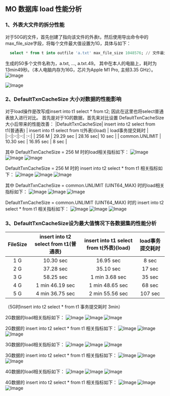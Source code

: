 ## MO 数据库 load 性能分析
### 1、外表大文件的拆分性能
对于50G的文件，首先创建了指向该文件的外表t，然后使用导出命令中的max_file_size字段，将每个文件最大值设置为1G，具体与如下：
```sql
  select * from t into outfile 'a.txt' max_file_size 1048576; // 文件最大值单位为KB
```
生成的50多个文件名称为，a.txt, ..., a.txt.49。 其中在本人的电脑上，耗时为13min49秒。（本人电脑内存为16G，芯片为Apple M1 Pro, 主频3.35 GHz）。
![Image](https://github.com/jianwan0214/docs/blob/main/design/performance/export.png)

![Image](https://github.com/jianwan0214/docs/blob/main/design/performance/file.png)

### 2、DefaultTxnCacheSize 大小对数据的性能影响
对于load操作是改写成insert into t1 select * from t2; 因此在这里也将select普通表放入进行对比。
首先是对于1G的数据，首先来对比设置 DefaultTxnCacheSize 大小后带来的性能改善：
|DefaultTxnCacheSize| insert into t2 select from t1(普通表) | insert into t1 select from t(外表)(load) | load事务提交耗时 |
|:-:|:-:|:-:| :-:|
| 256 M | 29.29 sec | 28.16 sec| 10 sec |
| common.UNLIMIT | 10.30 sec | 16.95 sec | 8 sec |

其中 DefaultTxnCacheSize = 256 M 时的load相关指标如下：
![Image](https://github.com/jianwan0214/docs/blob/main/design/performance/explain_load_1G.png)
![Image](https://github.com/jianwan0214/docs/blob/main/design/performance/load_mem.png)
![Image](https://github.com/jianwan0214/docs/blob/main/design/performance/load_mem_graph.png)

DefaultTxnCacheSize = 256 M 时的 insert into t2 select * from t1 相关指标如下：
![Image](https://github.com/jianwan0214/docs/blob/main/design/performance/explain_load_1G_fullMem.png)
![Image](https://github.com/jianwan0214/docs/blob/main/design/performance/insert_mem.png)
![Image](https://github.com/jianwan0214/docs/blob/main/design/performance/insert_mem_graph.png)


其中 DefaultTxnCacheSize = common.UNLIMIT (UINT64_MAX) 时的load相关指标如下：
![Image](https://github.com/jianwan0214/docs/blob/main/design/performance/explain_load_1G_fullMem.png)
![Image](https://github.com/jianwan0214/docs/blob/main/design/performance/load_mem_fullMem.png)
![Image](https://github.com/jianwan0214/docs/blob/main/design/performance/load_mem_graph_fullMem.png)

DefaultTxnCacheSize = common.UNLIMIT (UINT64_MAX) 时的 insert into t2 select * from t1 相关指标如下：
![Image](https://github.com/jianwan0214/docs/blob/main/design/performance/explain_insert_1G_fullMem.png)
![Image](https://github.com/jianwan0214/docs/blob/main/design/performance/insert_mem_fullMem.png)
![Image](https://github.com/jianwan0214/docs/blob/main/design/performance/insert_mem_graph_fullMem.png.png)

### 3、DefaultTxnCacheSize设为最大值情况下各数据集的性能分析
|FileSize| insert into t2 select from t1(普通表) | insert into t1 select from t(外表)(load) | load事务提交耗时 |
|:-:|:-:|:-:| :-:|
| 1 G | 10.30 sec | 16.95 sec | 8 sec |
| 2 G | 37.28 sec | 35.10 sec | 17 sec |
| 3 G | 58.25 sec | 1 min 3.68 sec | 35 sec |
| 4 G | 1 min 46.19 sec | 1 min 48.65 sec | 68 sec |
| 5 G | 4 min 36.75 sec | 2 min 55.56 sec | 107 sec |
（5G时insert into t2 select * from t1 事务提交耗时 3min）

2G数据的load相关指标如下：
![Image](https://github.com/jianwan0214/docs/blob/main/design/performance/explain_load_2G.png)
![Image](https://github.com/jianwan0214/docs/blob/main/design/performance/load_mem_2G.png)
![Image](https://github.com/jianwan0214/docs/blob/main/design/performance/load_mem_graph_2G.png.png)

2G数据的 insert into t2 select * from t1 相关指标如下：
![Image](https://github.com/jianwan0214/docs/blob/main/design/performance/explain_insert_2G.png)
![Image](https://github.com/jianwan0214/docs/blob/main/design/performance/insert_mem_2G.png)
![Image](https://github.com/jianwan0214/docs/blob/main/design/performance/insert_mem_graph_2G.png)

3G数据的load相关指标如下：
![Image](https://github.com/jianwan0214/docs/blob/main/design/performance/explain_load_3G.png)
![Image](https://github.com/jianwan0214/docs/blob/main/design/performance/load_mem_3G.png)
![Image](https://github.com/jianwan0214/docs/blob/main/design/performance/load_mem_graph_3G.png)

3G数据的 insert into t2 select * from t1 相关指标如下：
![Image](https://github.com/jianwan0214/docs/blob/main/design/performance/explain_insert_3G.png)
![Image](https://github.com/jianwan0214/docs/blob/main/design/performance/insert_mem_3G.png)
![Image](https://github.com/jianwan0214/docs/blob/main/design/performance/insert_mem_graph_3G.png)

4G数据的load相关指标如下：
![Image](https://github.com/jianwan0214/docs/blob/main/design/performance/explain_load_4G.png)
![Image](https://github.com/jianwan0214/docs/blob/main/design/performance/load_mem_4G.png)
![Image](https://github.com/jianwan0214/docs/blob/main/design/performance/load_mem_graph_4G.png)

4G数据的 insert into t2 select * from t1 相关指标如下：
![Image](https://github.com/jianwan0214/docs/blob/main/design/performance/explain_insert_4G.png)
![Image](https://github.com/jianwan0214/docs/blob/main/design/performance/insert_mem_4G.png)
![Image](https://github.com/jianwan0214/docs/blob/main/design/performance/insert_mem_graph_4G.png)
